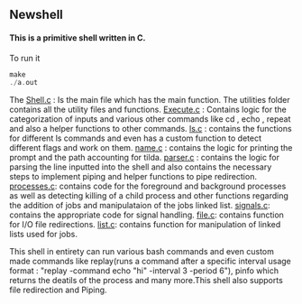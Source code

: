 ## Newshell

#### This is a primitive shell written in C.
To run it 
```c
make
./a.out
```
The 
[Shell.c](./shell.c)  :  Is the main file which has the main function.
The utilities folder contains all the utility files and functions.
[Execute.c](./utilities/execute.c) : Contains logic for the categorization of inputs and various other commands like cd , echo , repeat and also a helper functions to other commands.
[ls.c](./utilities/ls.c) : contains the functions for different ls commands and even has a custom function to detect different flags and work on them.
[name.c](./utilities/name.c) : contains the logic for printing the prompt and the path accounting for tilda.
[parser.c](./utilities/parser.c) : contains the logic for parsing the line inputted into the shell and also contains the necessary steps to implement piping and helper functions to pipe redirection.
[processes.c](./utilities/processes.c): contains code for the foreground and background processes as well as detecting killing of a child process and other functions regarding the addition of jobs and manipulataion of the jobs linked list.
[signals.c](./utilities/signals.c): contains the appropriate code for signal handling.
[file.c](./utilities/file.c): contains function for I/O file redirections.
[list.c](./utilities/list.c): contains function for manipulation of linked lists used for jobs.

This shell in entirety can run various bash commands and even custom made commands like replay(runs a command after a specific interval usage format : "replay -command echo "hi" -interval 3 -period 6"), pinfo which returns the deatils of the process and many more.This shell also supports file redirection and Piping. 
